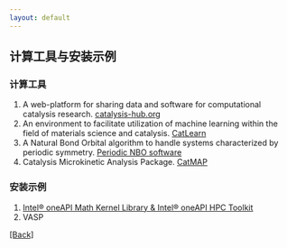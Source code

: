 ```yaml
---
layout: default
---
```


## 计算工具与安装示例
### 计算工具

1. A web-platform for sharing data and software for computational catalysis research. [catalysis-hub.org](<https://www.catalysis-hub.org/publications>)
2. An environment to facilitate utilization of machine learning within the field of materials science and catalysis. [CatLearn](<https://catlearn.readthedocs.io/en/latest/>)
3. A Natural Bond Orbital algorithm to handle systems characterized by periodic symmetry. [Periodic NBO software](<https://schmidt.chem.wisc.edu/nbosoftware>)
4. Catalysis Microkinetic Analysis Package. [CatMAP](<https://catmap.readthedocs.io/en/latest/index.html>)

### 安装示例
1. [Intel® oneAPI Math Kernel Library & Intel® oneAPI HPC Toolkit](./installation/oneapi.md)
2. VASP

[[Back]](../)
